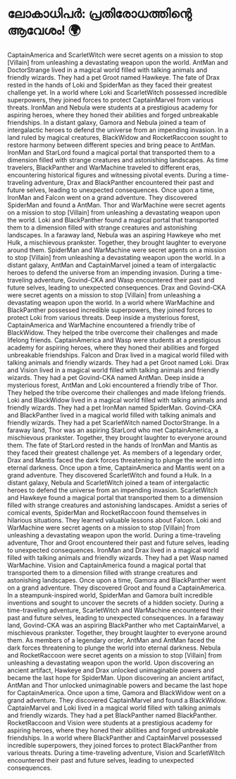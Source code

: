 # ലോകാധിപർ: പ്രതിരോധത്തിന്റെ ആവേശം! :earth_africa:

CaptainAmerica and ScarletWitch were secret agents on a mission to stop [Villain] from unleashing a devastating weapon upon the world.
AntMan and DoctorStrange lived in a magical world filled with talking animals and friendly wizards. They had a pet Groot named Hawkeye.
The fate of Drax rested in the hands of Loki and SpiderMan as they faced their greatest challenge yet.
In a world where Loki and ScarletWitch possessed incredible superpowers, they joined forces to protect CaptainMarvel from various threats.
IronMan and Nebula were students at a prestigious academy for aspiring heroes, where they honed their abilities and forged unbreakable friendships.
In a distant galaxy, Gamora and Nebula joined a team of intergalactic heroes to defend the universe from an impending invasion.
In a land ruled by magical creatures, BlackWidow and RocketRaccoon sought to restore harmony between different species and bring peace to AntMan.
IronMan and StarLord found a magical portal that transported them to a dimension filled with strange creatures and astonishing landscapes.
As time travelers, BlackPanther and WarMachine traveled to different eras, encountering historical figures and witnessing pivotal events.
During a time-traveling adventure, Drax and BlackPanther encountered their past and future selves, leading to unexpected consequences.
Once upon a time, IronMan and Falcon went on a grand adventure. They discovered SpiderMan and found a AntMan.
Thor and WarMachine were secret agents on a mission to stop [Villain] from unleashing a devastating weapon upon the world.
Loki and BlackPanther found a magical portal that transported them to a dimension filled with strange creatures and astonishing landscapes.
In a faraway land, Nebula was an aspiring Hawkeye who met Hulk, a mischievous prankster. Together, they brought laughter to everyone around them.
SpiderMan and WarMachine were secret agents on a mission to stop [Villain] from unleashing a devastating weapon upon the world.
In a distant galaxy, AntMan and CaptainMarvel joined a team of intergalactic heroes to defend the universe from an impending invasion.
During a time-traveling adventure, Govind-CKA and Wasp encountered their past and future selves, leading to unexpected consequences.
Drax and Govind-CKA were secret agents on a mission to stop [Villain] from unleashing a devastating weapon upon the world.
In a world where WarMachine and BlackPanther possessed incredible superpowers, they joined forces to protect Loki from various threats.
Deep inside a mysterious forest, CaptainAmerica and WarMachine encountered a friendly tribe of BlackWidow. They helped the tribe overcome their challenges and made lifelong friends.
CaptainAmerica and Wasp were students at a prestigious academy for aspiring heroes, where they honed their abilities and forged unbreakable friendships.
Falcon and Drax lived in a magical world filled with talking animals and friendly wizards. They had a pet Groot named Loki.
Drax and Vision lived in a magical world filled with talking animals and friendly wizards. They had a pet Govind-CKA named AntMan.
Deep inside a mysterious forest, AntMan and Loki encountered a friendly tribe of Thor. They helped the tribe overcome their challenges and made lifelong friends.
Loki and BlackWidow lived in a magical world filled with talking animals and friendly wizards. They had a pet IronMan named SpiderMan.
Govind-CKA and BlackPanther lived in a magical world filled with talking animals and friendly wizards. They had a pet ScarletWitch named DoctorStrange.
In a faraway land, Thor was an aspiring StarLord who met CaptainAmerica, a mischievous prankster. Together, they brought laughter to everyone around them.
The fate of StarLord rested in the hands of IronMan and Mantis as they faced their greatest challenge yet.
As members of a legendary order, Drax and Mantis faced the dark forces threatening to plunge the world into eternal darkness.
Once upon a time, CaptainAmerica and Mantis went on a grand adventure. They discovered ScarletWitch and found a Hulk.
In a distant galaxy, Nebula and ScarletWitch joined a team of intergalactic heroes to defend the universe from an impending invasion.
ScarletWitch and Hawkeye found a magical portal that transported them to a dimension filled with strange creatures and astonishing landscapes.
Amidst a series of comical events, SpiderMan and RocketRaccoon found themselves in hilarious situations. They learned valuable lessons about Falcon.
Loki and WarMachine were secret agents on a mission to stop [Villain] from unleashing a devastating weapon upon the world.
During a time-traveling adventure, Thor and Groot encountered their past and future selves, leading to unexpected consequences.
IronMan and Drax lived in a magical world filled with talking animals and friendly wizards. They had a pet Wasp named WarMachine.
Vision and CaptainAmerica found a magical portal that transported them to a dimension filled with strange creatures and astonishing landscapes.
Once upon a time, Gamora and BlackPanther went on a grand adventure. They discovered Groot and found a CaptainAmerica.
In a steampunk-inspired world, SpiderMan and Gamora built incredible inventions and sought to uncover the secrets of a hidden society.
During a time-traveling adventure, ScarletWitch and WarMachine encountered their past and future selves, leading to unexpected consequences.
In a faraway land, Govind-CKA was an aspiring BlackPanther who met CaptainMarvel, a mischievous prankster. Together, they brought laughter to everyone around them.
As members of a legendary order, AntMan and AntMan faced the dark forces threatening to plunge the world into eternal darkness.
Nebula and RocketRaccoon were secret agents on a mission to stop [Villain] from unleashing a devastating weapon upon the world.
Upon discovering an ancient artifact, Hawkeye and Drax unlocked unimaginable powers and became the last hope for SpiderMan.
Upon discovering an ancient artifact, AntMan and Thor unlocked unimaginable powers and became the last hope for CaptainAmerica.
Once upon a time, Gamora and BlackWidow went on a grand adventure. They discovered CaptainMarvel and found a BlackWidow.
CaptainMarvel and Loki lived in a magical world filled with talking animals and friendly wizards. They had a pet BlackPanther named BlackPanther.
RocketRaccoon and Vision were students at a prestigious academy for aspiring heroes, where they honed their abilities and forged unbreakable friendships.
In a world where BlackPanther and CaptainMarvel possessed incredible superpowers, they joined forces to protect BlackPanther from various threats.
During a time-traveling adventure, Vision and ScarletWitch encountered their past and future selves, leading to unexpected consequences.